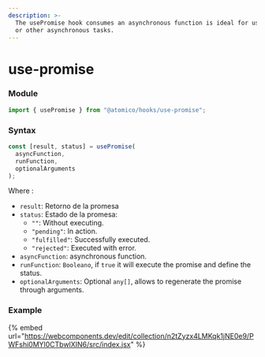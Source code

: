 ```yaml
---
description: >-
  The usePromise hook consumes an asynchronous function is ideal for using fetch
  or other asynchronous tasks.
---
```


# use-promise

### Module

```javascript
import { usePromise } from "@atomico/hooks/use-promise";
```

### Syntax

```jsx
const [result, status] = usePromise(
  asyncFunction,
  runFunction,
  optionalArguments
);
```

Where :

* `result`: Retorno de la promesa
* `status`: Estado de la promesa:
  * `""`: Without executing.
  * `"pending"`: In action.
  * `"fulfilled"`: Successfully executed.
  * `"rejected"`: Executed with error.
* `asyncFunction`: asynchronous function.
* `runFunction`: `Booleano`, if `true` it will execute the promise and define the status.
* `optionalArguments`: Optional `any[]`, allows to regenerate the promise through arguments.

### Example

{% embed url="https://webcomponents.dev/edit/collection/n2tZyzx4LMKqk1jNE0e9/PWFshi0MYl0CTbwlXIN6/src/index.jsx" %}



